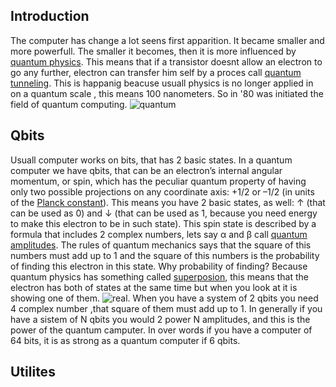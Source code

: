 ## Introduction
  The computer has change a lot seens first apparition. It became smaller and more powerfull. The smaller it becomes, then it is more influenced by [quantum physics](link). This means that if a transistor doesnt allow an electron to go any further, electron can transfer him self by a proces call [quantum tunneling](link). This is happanig beacuse usuall physics is no longer applied in on a quantum scale , this means 100 nanometers. So in '80 was initiated the field of quantum computing. ![quantum](https://github.com/playerjack/Quantum-Computing/blob/master/qP.png)
  
 ## Qbits
  Usuall computer works on bits, that has 2 basic states. In a quantum computer we have qbits, that can be an electron’s internal angular momentum, or spin, which has the peculiar quantum property of having only two possible projections on any coordinate axis: +1/2 or –1/2 (in units of the [Planck constant](link)). This means you have 2  basic states, as well: ↑ (that can be used as 0) and ↓ (that can be used as 1, because you need energy to make this electron to be in such state). 
  This spin state is described by a formula that includes 2 complex numbers, lets say α and β call [quantum amplitudes](link). The rules of quantum mechanics says that the square of this numbers must add up to 1 and the square of this numbers is the probability of finding this electron in this state. Why probability of finding? Because quantum physics has something called [superposion](link), this means that the electron has both of states at the same time but when you look at it is showing one of them. ![real](https://github.com/playerjack/Quantum-Computing/blob/master/mustbe-cantbe.jpg).
   When you have a system of 2 qbits you need 4 complex number ,that square of them must add up to 1. In generally if you have a sistem of N qbits you would 2 power N amplitudes, and this is the power of the quantum camputer. In over words if you have a computer of 64 bits, it is as strong as a quantum computer if 6 qbits.
  ## Utilites 
  
   
